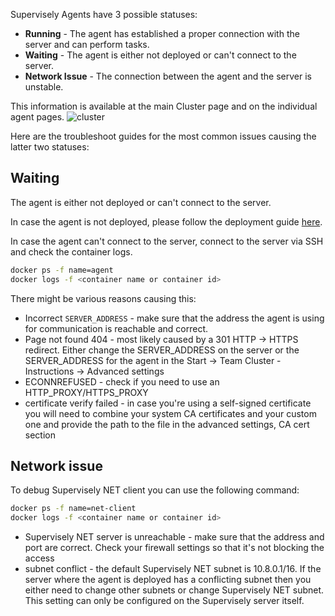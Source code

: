 Supervisely Agents have 3 possible statuses:

- **Running** - The agent has established a proper connection with the server and can perform tasks.
- **Waiting** - The agent is either not deployed or can't connect to the server.
- **Network Issue** - The connection between the agent and the server is unstable.

This information is available at the main Cluster page and on the individual agent pages.
![cluster](https://user-images.githubusercontent.com/48245050/227490463-e723ce70-1f02-4abe-b02b-3dd073cba87d.png)

Here are the troubleshoot guides for the most common issues causing the latter two statuses:

## Waiting
The agent is either not deployed or can't connect to the server.

In case the agent is not deployed, please follow the deployment guide [here](https://docs.supervise.ly/customization/agents/add_delete_node).

In case the agent can't connect to the server,  connect to the server via SSH and check the container logs.
```bash
docker ps -f name=agent
docker logs -f <container name or container id>
```

There might be various reasons causing this:
- Incorrect `SERVER_ADDRESS` - make sure that the address the agent is using for communication is reachable and correct.
- Page not found 404 - most likely caused by a 301 HTTP -> HTTPS redirect. Either change the SERVER_ADDRESS on the server or the SERVER_ADDRESS for the agent in the Start -> Team Cluster - Instructions -> Advanced settings
- ECONNREFUSED - check if you need to use an HTTP_PROXY/HTTPS_PROXY
- certificate verify failed - in case you're using a self-signed certificate you will need to combine your system CA certificates and your custom one and provide the path to the file in the advanced settings, CA cert section

## Network issue
To debug Supervisely NET client you can use the following command:
```bash
docker ps -f name=net-client
docker logs -f <container name or container id>
```

- Supervisely NET server is unreachable - make sure that the address and port are correct. Check your firewall settings so that it's not blocking the access
- subnet conflict - the default Supervisely NET subnet is 10.8.0.1/16. If the server where the agent is deployed has a conflicting subnet then you either need to change other subnets or change Supervisely NET subnet. This setting can only be configured on the Supervisely server itself.
